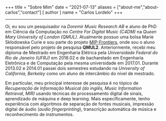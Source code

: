 +++
title = "Sobre Mim"
date = "2021-07-13"
aliases = ["about-me","about-carlos","contact"]
[ author ]
  name = "Carlos Lordelo"
+++

---------------------------
Oi, eu sou um pesquisador na _Doremir Music Research AB_ e aluno de PhD em Ciência da Computação no _Centre For Digital Music (C4DM)_ na _Queen Mary University of London (QMUL)_. Atualmente possuo uma bolsa Marie Sklodowska Curie e sou parte do projeto [MIP-Frontiers](www.mipfrontiers.eu), onde sou o aluno responsável pelo projeto de pesquisa __QMUL2__. Anteriormente, recebi meu diploma de Mestrado em Engenharia Elétrica pela _Universidade Federal do Rio de Janeiro (UFRJ)_ em 2018.02 e de bacharelado em Engenharia Eletrônica e de Computação pela mesma universidade em 2017.01. Durante 2013.02 e 2014.01 passei dois semestres estudando na _University of California, Berkeley_ como um aluno de intercâmbio do nível de mestrado.

Em particular, meu principal interesse de pesquisa é no tópico de _Recuperação de Informação Musical (do inglês, Music Information Retrieval, MIR)_ usando técnicas de processamento digital de sinais, aprendizado de máquina e deep learning. Mais especificamente, tenho experiência com algoritmos de separação de fontes musicais, impressão digital de áudio (_audio fingerprinting_), transcrição automática de música e reconhecimento de instrumentos.

